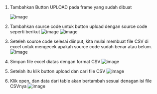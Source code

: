 1. Tambahkan Button UPLOAD pada frame yang sudah dibuat
   
   ![image](https://github.com/user-attachments/assets/8fdb0a49-8043-4fd3-a687-f62ecbc4b9ea)

3. Tambahkan source code untuk button upload dengan source code seperti berikut
   ![image](https://github.com/user-attachments/assets/ab0481b0-319d-4025-89c7-ed8f5f049dd5)
   ![image](https://github.com/user-attachments/assets/7f9861ae-234a-4a7b-9fa1-074cc18d26c0)

4. Seteleh source code selesai diinput, kita mulai membuat file CSV di excel untuk mengecek apakah source code sudah benar atau belum.
   ![image](https://github.com/user-attachments/assets/57655065-4806-40e8-bd13-dc5b67c692f6)

5. Simpan file excel diatas dengan format CSV
   ![image](https://github.com/user-attachments/assets/7ba17ba4-8b79-4711-b24b-b984c9b90710)

6. Setelah itu klik button upload dan cari file CSV
   ![image](https://github.com/user-attachments/assets/25352459-4686-420e-84d2-e6de871b78ac)

7. Klik open, dan data dari table akan bertambah sesuai denagan isi file CSVnya
   ![image](https://github.com/user-attachments/assets/2700ae56-68fb-487e-9bb4-13d9f2c5804d)






